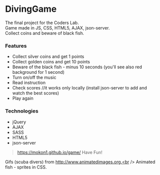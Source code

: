 # DivingGame

The final project for the Coders Lab.<br />
Game made in JS, CSS, HTML5, AJAX, json-server.<br />
Collect coins and beware of black fish.

### Features
- Collect silver coins and get 1 points
- Collect golden coins and get 10 points
- Beware of the black fish - minus 10 seconds (you'll see also red background for 1 second)
- Turn on/off the music
- Read instruction
- Check scores //it works only locally (install json-server to add and watch the best scores)
- Play again

### Technologies
* jQuery
* AJAX
* SASS
* HTML5
* json-server

> https://mokon1.github.io/game/
> Have Fun!

Gifs (scuba divers) from http://www.animatedimages.org.<br />
Animated fish - sprites in CSS.